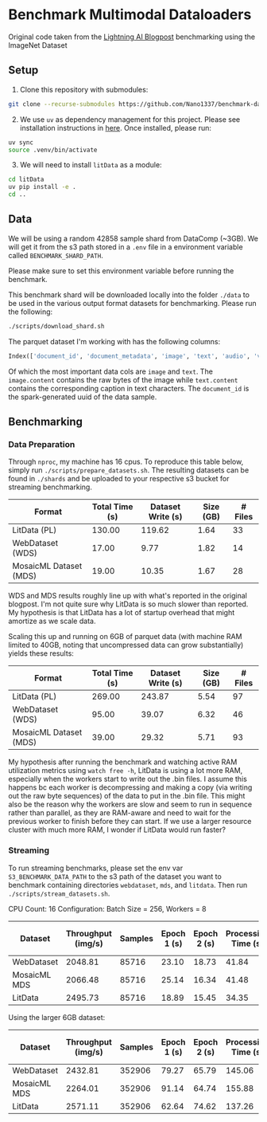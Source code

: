 # Benchmark Multimodal Dataloaders

Original code taken from the [Lightning AI Blogpost](https://lightning.ai/lightning-ai/studios/benchmark-cloud-data-loading-libraries?view=public&section=featured&tab=overview) benchmarking using the ImageNet Dataset

## Setup

1. Clone this repository with submodules: 
```bash
git clone --recurse-submodules https://github.com/Nano1337/benchmark-dataloader.git
```

2. We use `uv` as dependency management for this project. Please see installation instructions in [here](https://docs.astral.sh/uv/getting-started/installation/). Once installed, please run:
```bash
uv sync
source .venv/bin/activate
```

3. We will need to install `litData` as a module: 
```bash
cd litData
uv pip install -e .
cd ..
```

## Data

We will be using a random 42858 sample shard from DataComp (~3GB). We will get it from the s3 path stored in a `.env` file in a environment variable called `BENCHMARK_SHARD_PATH`.

Please make sure to set this environment variable before running the benchmark.

This benchmark shard will be downloaded locally into the folder `./data` to be used in the various output format datasets for benchmarking. Please run the following: 
```bash
./scripts/download_shard.sh
```

The parquet dataset I'm working with has the following columns: 
```python
Index(['document_id', 'document_metadata', 'image', 'text', 'audio', 'video', 'raw_data'], dtype='object')
```
Of which the most important data cols are `image` and `text`. The `image.content` contains the raw bytes of the image while `text.content` contains the corresponding caption in text characters. The `document_id` is the spark-generated uuid of the data sample. 


## Benchmarking

### Data Preparation

Through `nproc`, my machine has 16 cpus. To reproduce this table below, simply run `./scripts/prepare_datasets.sh`. The resulting datasets can be found in `./shards` and be uploaded to your respective s3 bucket for streaming benchmarking.

| Format | Total Time (s) | Dataset Write (s) | Size (GB) | # Files |
| --- | --- | --- | --- | --- |
| LitData (PL) | 130.00 | 119.62 | 1.64 | 33 |
| WebDataset (WDS) | 17.00 | 9.77 | 1.82 | 14 |
| MosaicML Dataset (MDS) | 19.00 | 10.35 | 1.67 | 28 |

WDS and MDS results roughly line up with what's reported in the original blogpost. I'm not quite sure why LitData is so much slower than reported. My hypothesis is that LitData has a lot of startup overhead that might amortize as we scale data. 

Scaling this up and running on 6GB of parquet data (with machine RAM limited to 40GB, noting that uncompressed data can grow substantially) yields these results:

| Format | Total Time (s) | Dataset Write (s) | Size (GB) | # Files |
| --- | --- | --- | --- | --- |
| LitData (PL) | 269.00 | 243.87 | 5.54 | 97 |
| WebDataset (WDS) | 95.00 | 39.07 | 6.32 | 46 |
| MosaicML Dataset (MDS) | 39.00 | 29.32 | 5.71 | 93 |

My hypothesis after running the benchmark and watching active RAM utilization metrics using `watch free -h`, LitData is using a lot more RAM, especially when the workers start to write out the .bin files. I assume this happens bc each worker is decompressing and making a copy (via writing out the raw byte sequences) of the data to put in the .bin file. This might also be the reason why the workers are slow and seem to run in sequence rather than parallel, as they are RAM-aware and need to wait for the previous worker to finish before they can start. If we use a larger resource cluster with much more RAM, I wonder if LitData would run faster? 

### Streaming

To run streaming benchmarks, please set the env var `S3_BENCHMARK_DATA_PATH` to the s3 path of the dataset you want to benchmark containing directories `webdataset`, `mds`, and `litdata`. Then run `./scripts/stream_datasets.sh`.

CPU Count: 16
Configuration: Batch Size = 256, Workers = 8

| Dataset | Throughput (img/s) | Samples | Epoch 1 (s) | Epoch 2 (s) | Processing Time (s) | Wall Time (s) |
| --- | --- | --- | --- | --- | --- | --- |
| WebDataset | 2048.81 | 85716 | 23.10 | 18.73 | 41.84 | 46.34 |
| MosaicML MDS | 2066.48 | 85716 | 25.14 | 16.34 | 41.48 | 45.98 |
| LitData | 2495.73 | 85716 | 18.89 | 15.45 | 34.35 | 39.57 |

Using the larger 6GB dataset: 

| Dataset | Throughput (img/s) | Samples | Epoch 1 (s) | Epoch 2 (s) | Processing Time (s) | Wall Time (s) |
| --- | --- | --- | --- | --- | --- | --- |
| WebDataset | 2432.81 | 352906 | 79.27 | 65.79 | 145.06 | 149.55 |
| MosaicML MDS | 2264.01 | 352906 | 91.14 | 64.74 | 155.88 | 160.44 |
| LitData | 2571.11 | 352906 | 62.64 | 74.62 | 137.26 | 142.53 |
